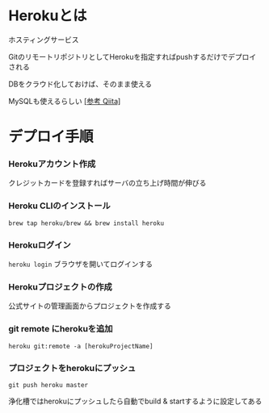 # Herokuとは

ホスティングサービス

GitのリモートリポジトリとしてHerokuを指定すればpushするだけでデプロイされる

DBをクラウド化しておけば、そのまま使える

MySQLも使えるらしい [[参考 Qiita]](https://qiita.com/koukidesu/items/2115a50569e6519832da)

# デプロイ手順

### Herokuアカウント作成

クレジットカードを登録すればサーバの立ち上げ時間が伸びる

### Heroku CLIのインストール

`brew tap heroku/brew && brew install heroku`

### Herokuログイン

`heroku login` ブラウザを開いてログインする

### Herokuプロジェクトの作成

公式サイトの管理画面からプロジェクトを作成する

### git remote にherokuを追加

`heroku git:remote -a [herokuProjectName]`

### プロジェクトをherokuにプッシュ

`git push heroku master`

浄化槽ではherokuにプッシュしたら自動でbuild & startするように設定してある
